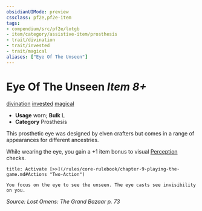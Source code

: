 ```yaml
---
obsidianUIMode: preview
cssclass: pf2e,pf2e-item
tags:
- compendium/src/pf2e/lotgb
- item/category/assistive-item/prosthesis
- trait/divination
- trait/invested
- trait/magical
aliases: ["Eye Of The Unseen"]
---
```

# Eye Of The Unseen *Item 8+*  
[divination](/rules/traits/divination.md)  [invested](/rules/traits/invested.md)  [magical](/rules/traits/magical.md)  

- **Usage** worn; **Bulk** L
- **Category** Prosthesis

This prosthetic eye was designed by elven crafters but comes in a range of appearances for different ancestries.

While wearing the eye, you gain a +1 item bonus to visual [Perception](/compendium/skills.md#Perception) checks.

```ad-embed-ability
title: Activate [>>](/rules/core-rulebook/chapter-9-playing-the-game.md#Actions "Two-Action")

You focus on the eye to see the unseen. The eye casts see invisibility on you.
```

*Source: Lost Omens: The Grand Bazaar p. 73*